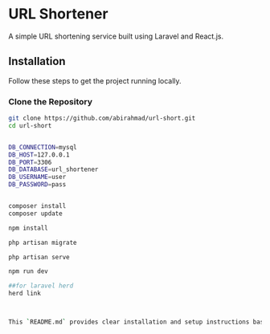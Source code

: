 # URL Shortener

A simple URL shortening service built using Laravel and React.js.

## Installation

Follow these steps to get the project running locally.

### Clone the Repository

```bash
git clone https://github.com/abirahmad/url-short.git
cd url-short


DB_CONNECTION=mysql
DB_HOST=127.0.0.1
DB_PORT=3306
DB_DATABASE=url_shortener
DB_USERNAME=user
DB_PASSWORD=pass


composer install
composer update

npm install

php artisan migrate

php artisan serve

npm run dev

##for laravel herd
herd link



This `README.md` provides clear installation and setup instructions based on your project. Feel free to modify or extend it as necessary!


